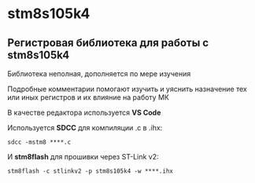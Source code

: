 # stm8s105k4
## Регистровая библиотека для работы с stm8s105k4

Библиотека неполная, дополняется по мере изучения

Подробные комментарии помогают изучить и уяснить назначение тех или иных регистров и их влияние на работу МК

В качестве редактора используется **VS Code**


Используется **SDCC** для компиляции .c в .ihx:

```sdcc -mstm8 ****.c```

И **stm8flash** для прошивки через ST-Link v2:

```stm8flash -c stlinkv2 -p stm8s105k4 -w ****.ihx```
